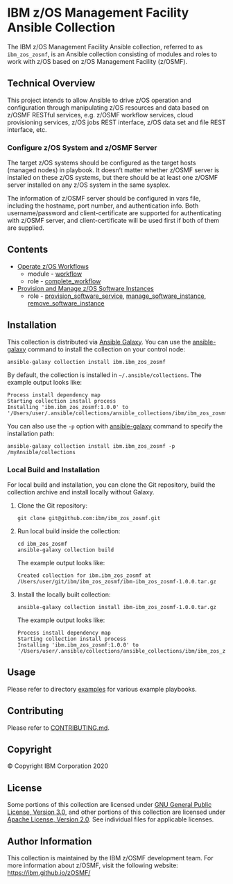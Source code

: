 # IBM z/OS Management Facility Ansible Collection
The IBM z/OS Management Facility Ansible collection, referred to as `ibm_zos_zosmf`, is an Ansible collection consisting of modules and roles to work with z/OS based on z/OS Management Facility (z/OSMF).


## Technical Overview
This project intends to allow Ansible to drive z/OS operation and configuration through manipulating z/OS resources and data based on z/OSMF RESTful services, e.g. z/OSMF workflow services, cloud provisioning services, z/OS jobs REST interface, z/OS data set and file REST interface, etc.

### Configure z/OS System and z/OSMF Server
The target z/OS systems should be configured as the target hosts (managed nodes) in playbook. It doesn’t matter whether z/OSMF server is installed on these z/OS systems, but there should be at least one z/OSMF server installed on any z/OS system in the same sysplex.

The information of z/OSMF server should be configured in vars file, including the hostname, port number, and authentication info. Both username/password and client-certificate are supported for authenticating with z/OSMF server, and client-certificate will be used first if both of them are supplied.


## Contents
- [Operate z/OS Workflows](docs/README_workflow.md)
    - module - [workflow](docs/README_workflow.md#Modules)
    - role - [complete_workflow](docs/README_workflow.md#Roles)
- [Provision and Manage z/OS Software Instances](docs/README_cpm.md)
    - role - [provision_software_service](docs/README_cpm.md#Roles-Specification), [manage_software_instance](docs/README_cpm.md#Roles-Specification), [remove_software_instance](docs/README_cpm.md#Roles-Specification)



## Installation
This collection is distributed via [Ansible Galaxy](https://galaxy.ansible.com/). You can use the [ansible-galaxy](https://docs.ansible.com/ansible/latest/cli/ansible-galaxy.html) command to install the collection on your control node:

```
ansible-galaxy collection install ibm.ibm_zos_zosmf
```

By default, the collection is installed in `~/.ansible/collections`. The example output looks like:

```
Process install dependency map
Starting collection install process
Installing 'ibm.ibm_zos_zosmf:1.0.0' to '/Users/user/.ansible/collections/ansible_collections/ibm/ibm_zos_zosmf'
```

You can also use the `-p` option with [ansible-galaxy](https://docs.ansible.com/ansible/latest/cli/ansible-galaxy.html) command to specify the installation path:

```
ansible-galaxy collection install ibm.ibm_zos_zosmf -p /myAnsible/collections
```

### Local Build and Installation
For local build and installation, you can clone the Git repository, build the collection archive and install locally without Galaxy.

1.  Clone the Git repository:
    ```
    git clone git@github.com:ibm/ibm_zos_zosmf.git
    ```

2.  Run local build inside the collection:
    ```
    cd ibm_zos_zosmf
    ansible-galaxy collection build
    ```

    The example output looks like:
    ```
    Created collection for ibm.ibm_zos_zosmf at /Users/user/git/ibm/ibm_zos_zosmf/ibm-ibm_zos_zosmf-1.0.0.tar.gz
    ```

3.  Install the locally built collection:
    ```
    ansible-galaxy collection install ibm-ibm_zos_zosmf-1.0.0.tar.gz
    ```

    The example output looks like:
    ```
    Process install dependency map
    Starting collection install process
    Installing 'ibm.ibm_zos_zosmf:1.0.0' to '/Users/user/.ansible/collections/ansible_collections/ibm/ibm_zos_zosmf'
    ```


## Usage
Please refer to directory [examples](examples/README.md) for various example playbooks.


## Contributing
Please refer to [CONTRIBUTING.md](CONTRIBUTING.md).


## Copyright
© Copyright IBM Corporation 2020


## License
Some portions of this collection are licensed under [GNU General Public License, Version 3.0](https://opensource.org/licenses/GPL-3.0), and other portions of this collection are licensed under [Apache License, Version 2.0](https://opensource.org/licenses/Apache-2.0). See individual files for applicable licenses.

## Author Information
This collection is maintained by the IBM z/OSMF development team. For more information about z/OSMF, visit the following website: https://ibm.github.io/zOSMF/
